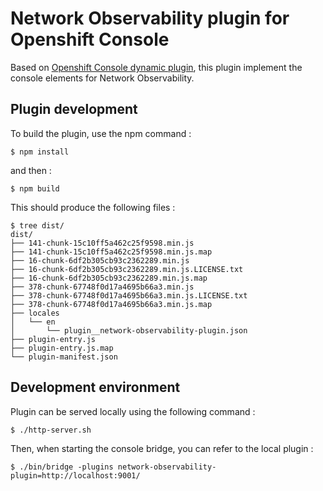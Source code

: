 # Network Observability plugin for Openshift Console

Based on [Openshift Console dynamic plugin](https://github.com/openshift/console/tree/master/frontend/packages/console-dynamic-plugin-sdk), this plugin implement the console elements for Network Observability.

## Plugin development

To build the plugin, use the npm command :

```
$ npm install
```

and then :

```
$ npm build
```

This should produce the following files :

```
$ tree dist/
dist/
├── 141-chunk-15c10ff5a462c25f9598.min.js
├── 141-chunk-15c10ff5a462c25f9598.min.js.map
├── 16-chunk-6df2b305cb93c2362289.min.js
├── 16-chunk-6df2b305cb93c2362289.min.js.LICENSE.txt
├── 16-chunk-6df2b305cb93c2362289.min.js.map
├── 378-chunk-67748f0d17a4695b66a3.min.js
├── 378-chunk-67748f0d17a4695b66a3.min.js.LICENSE.txt
├── 378-chunk-67748f0d17a4695b66a3.min.js.map
├── locales
│   └── en
│       └── plugin__network-observability-plugin.json
├── plugin-entry.js
├── plugin-entry.js.map
└── plugin-manifest.json
```

## Development environment

Plugin can be served locally using the following command :

```
$ ./http-server.sh
```

Then, when starting the console bridge, you can refer to the local plugin :

```
$ ./bin/bridge -plugins network-observability-plugin=http://localhost:9001/
```
